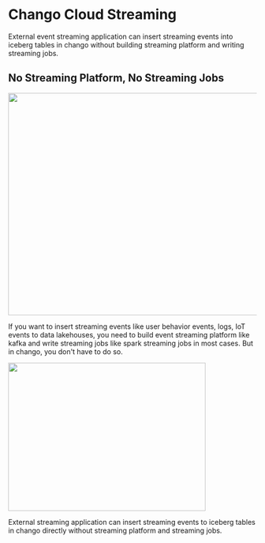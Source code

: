 # Chango Cloud Streaming


External event streaming application can insert streaming events into iceberg tables in chango without building streaming platform and writing streaming jobs.


## No Streaming Platform, No Streaming Jobs

<img width="700" height="450" src="../../images/chango-streaming.png" />

If you want to insert streaming events like user behavior events, logs, IoT events to data lakehouses, you need to build event streaming platform like kafka
and write streaming jobs like spark streaming jobs in most cases. But in chango, you don't have to do so. 

<img width="400" height="300" src="../../images/chango-streaming2.png" />

External streaming application can insert streaming events to iceberg tables in chango directly without streaming platform and streaming jobs.

